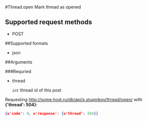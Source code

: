 #Thread.open
Mark thread as opened

## Supported request methods 
* POST

##Supported formats
* json

##Arguments


###Requried
* thread

   ```int``` thread id of this post


Requesting http://some.host.ru/db/api/s.stupnikov/thread/open/ with **{'thread': 504}**:
```json
{u'code': 0, u'response': {u'thread': 504}}
```

